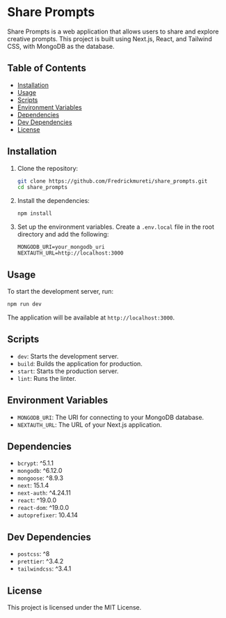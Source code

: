 # Share Prompts

Share Prompts is a web application that allows users to share and explore creative prompts. This project is built using Next.js, React, and Tailwind CSS, with MongoDB as the database.

## Table of Contents

- [Installation](#installation)
- [Usage](#usage)
- [Scripts](#scripts)
- [Environment Variables](#environment-variables)
- [Dependencies](#dependencies)
- [Dev Dependencies](#dev-dependencies)
- [License](#license)

## Installation

1. Clone the repository:
    ```bash
    git clone https://github.com/Fredrickmureti/share_prompts.git
    cd share_prompts
    ```

2. Install the dependencies:
    ```bash
    npm install
    ```

3. Set up the environment variables. Create a `.env.local` file in the root directory and add the following:
    ```env
    MONGODB_URI=your_mongodb_uri
    NEXTAUTH_URL=http://localhost:3000
    ```

## Usage

To start the development server, run:
```bash
npm run dev
```

The application will be available at `http://localhost:3000`.

## Scripts

- `dev`: Starts the development server.
- `build`: Builds the application for production.
- `start`: Starts the production server.
- `lint`: Runs the linter.

## Environment Variables

- `MONGODB_URI`: The URI for connecting to your MongoDB database.
- `NEXTAUTH_URL`: The URL of your Next.js application.

## Dependencies

- `bcrypt`: ^5.1.1
- `mongodb`: ^6.12.0
- `mongoose`: ^8.9.3
- `next`: 15.1.4
- `next-auth`: ^4.24.11
- `react`: ^19.0.0
- `react-dom`: ^19.0.0
- `autoprefixer`: 10.4.14

## Dev Dependencies

- `postcss`: ^8
- `prettier`: ^3.4.2
- `tailwindcss`: ^3.4.1

## License

This project is licensed under the MIT License.